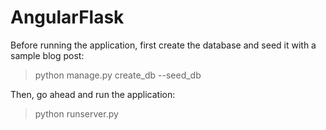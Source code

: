 # AngularFlask

Before running the application, first create the database and seed it with a sample blog post:

> python manage.py create_db --seed_db

Then, go ahead and run the application:

> python runserver.py

